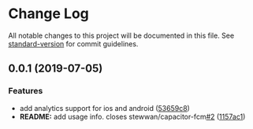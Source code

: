 # Change Log

All notable changes to this project will be documented in this file. See [standard-version](https://github.com/conventional-changelog/standard-version) for commit guidelines.

<a name="0.0.1"></a>
## 0.0.1 (2019-07-05)


### Features

* add analytics support for ios and android ([53659c8](https://github.com/stewwan/capacitor-analytics/commit/53659c8))
* **README:** add usage info. closes stewwan/capacitor-fcm[#2](https://github.com/stewwan/capacitor-analytics/issues/2) ([1157ac1](https://github.com/stewwan/capacitor-analytics/commit/1157ac1))
